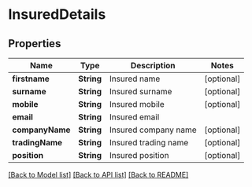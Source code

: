 # InsuredDetails

## Properties
Name | Type | Description | Notes
------------ | ------------- | ------------- | -------------
**firstname** | **String** | Insured name | [optional] 
**surname** | **String** | Insured surname | [optional] 
**mobile** | **String** | Insured mobile | [optional] 
**email** | **String** | Insured email | 
**companyName** | **String** | Insured company name | [optional] 
**tradingName** | **String** | Insured trading name | [optional] 
**position** | **String** | Insured position | [optional] 

[[Back to Model list]](../README.md#documentation-for-models) [[Back to API list]](../README.md#documentation-for-api-endpoints) [[Back to README]](../README.md)


